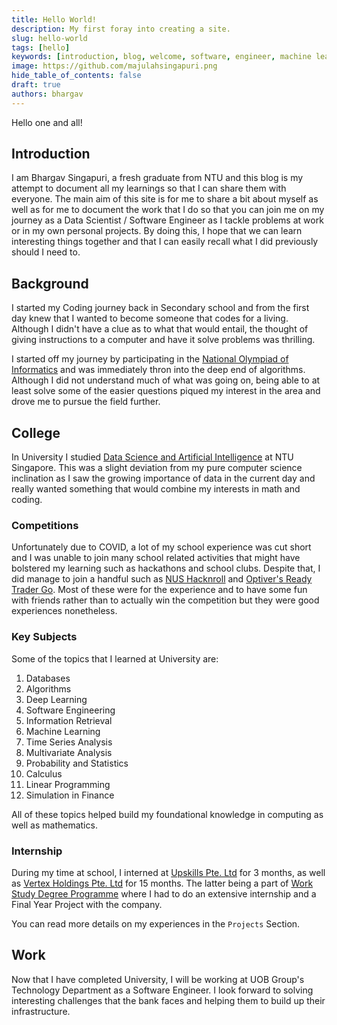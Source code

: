 ```yaml
---
title: Hello World!
description: My first foray into creating a site.
slug: hello-world
tags: [hello]
keywords: [introduction, blog, welcome, software, engineer, machine learning]
image: https://github.com/majulahsingapuri.png
hide_table_of_contents: false
draft: true
authors: bhargav
---
```


Hello one and all!

<!-- truncate -->

## Introduction

I am Bhargav Singapuri, a fresh graduate from NTU and this blog is my attempt to document all my learnings so that I can share them with everyone.
The main aim of this site is for me to share a bit about myself as well as for me to document the work that I do so that you can join me on my journey as a Data Scientist / Software Engineer as I tackle problems at work or in my own personal projects.
By doing this, I hope that we can learn interesting things together and that I can easily recall what I did previously should I need to.

## Background

I started my Coding journey back in Secondary school and from the first day knew that I wanted to become someone that codes for a living.
Although I didn't have a clue as to what that would entail, the thought of giving instructions to a computer and have it solve problems was thrilling.

I started off my journey by participating in the [National Olympiad of Informatics](https://noisg.comp.nus.edu.sg/noi/) and was immediately thron into the deep end of algorithms.
Although I did not understand much of what was going on, being able to at least solve some of the easier questions piqued my interest in the area and drove me to pursue the field further.

## College

In University I studied [Data Science and Artificial Intelligence](https://www.ntu.edu.sg/education/undergraduate-programme/bachelor-of-science-in-data-science-artificial-intelligence) at NTU Singapore.
This was a slight deviation from my pure computer science inclination as I saw the growing importance of data in the current day and really wanted something that would combine my interests in math and coding.

### Competitions

Unfortunately due to COVID, a lot of my school experience was cut short and I was unable to join many school related activities that might have bolstered my learning such as hackathons and school clubs.
Despite that, I did manage to join a handful such as [NUS Hacknroll](https://hacknroll.nushackers.org/) and [Optiver's Ready Trader Go](https://readytradergo.optiver.com/).
Most of these were for the experience and to have some fun with friends rather than to actually win the competition but they were good experiences nonetheless.

### Key Subjects

Some of the topics that I learned at University are:

1. Databases
2. Algorithms
3. Deep Learning
4. Software Engineering
5. Information Retrieval
6. Machine Learning
7. Time Series Analysis
8. Multivariate Analysis
9. Probability and Statistics
10. Calculus
11. Linear Programming
12. Simulation in Finance

All of these topics helped build my foundational knowledge in computing as well as mathematics.

### Internship

During my time at school, I interned at [Upskills Pte. Ltd](https://upskills.com) for 3 months, as well as [Vertex Holdings Pte. Ltd](https://vertexholdings.com) for 15 months.
The latter being a part of [Work Study Degree Programme](https://www.skillsfuture.gov.sg/workstudy/wsdeg) where I had to do an extensive internship and a Final Year Project with the company.

You can read more details on my experiences in the `Projects` Section.

## Work

Now that I have completed University, I will be working at UOB Group's Technology Department as a Software Engineer.
I look forward to solving interesting challenges that the bank faces and helping them to build up their infrastructure.
